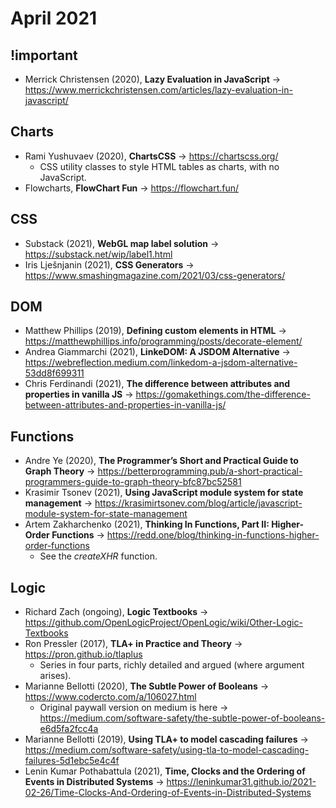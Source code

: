 # April 2021

## !important

+ Merrick Christensen (2020), **Lazy Evaluation in JavaScript** &#8594; https://www.merrickchristensen.com/articles/lazy-evaluation-in-javascript/

## Charts

+ Rami Yushuvaev (2020), **ChartsCSS** &#8594; https://chartscss.org/
  + CSS utility classes to style HTML tables as charts, with no JavaScript.
+ Flowcharts, **FlowChart Fun** &#8594; https://flowchart.fun/

## CSS

+ Substack (2021), **WebGL map label solution** &#8594; https://substack.net/wip/label1.html
+ Iris Lješnjanin (2021), **CSS Generators** &#8594; https://www.smashingmagazine.com/2021/03/css-generators/

## DOM

+ Matthew Phillips (2019), **Defining custom elements in HTML** &#8594; https://matthewphillips.info/programming/posts/decorate-element/
+ Andrea Giammarchi (2021), **LinkeDOM: A JSDOM Alternative** &#8594; https://webreflection.medium.com/linkedom-a-jsdom-alternative-53dd8f699311
+ Chris Ferdinandi (2021), **The difference between attributes and properties in vanilla JS** &#8594; https://gomakethings.com/the-difference-between-attributes-and-properties-in-vanilla-js/

## Functions

+ Andre Ye (2020), **The Programmer’s Short and Practical Guide to Graph Theory** &#8594; https://betterprogramming.pub/a-short-practical-programmers-guide-to-graph-theory-bfc87bc52581
+ Krasimir Tsonev (2021), **Using JavaScript module system for state management** &#8594; https://krasimirtsonev.com/blog/article/javascript-module-system-for-state-management
+ Artem Zakharchenko (2021), **Thinking In Functions, Part II: Higher-Order Functions** &#8594; https://redd.one/blog/thinking-in-functions-higher-order-functions
  + See the *createXHR* function.

## Logic

+ Richard Zach (ongoing), **Logic Textbooks** &#8594; https://github.com/OpenLogicProject/OpenLogic/wiki/Other-Logic-Textbooks
+ Ron Pressler (2017), **TLA+ in Practice and Theory** &#8594; https://pron.github.io/tlaplus
  - Series in four parts, richly detailed and argued (where argument arises).
+ Marianne Bellotti (2020), **The Subtle Power of Booleans** &#8594; https://www.codercto.com/a/106027.html
  - Original paywall version on medium is here &#8594; https://medium.com/software-safety/the-subtle-power-of-booleans-e6d5fa2fcc4a
+ Marianne Bellotti (2019), **Using TLA+ to model cascading failures** &#8594; https://medium.com/software-safety/using-tla-to-model-cascading-failures-5d1ebc5e4c4f
+ Lenin Kumar Pothabattula (2021), **Time, Clocks and the Ordering of Events in Distributed Systems** &#8594; https://leninkumar31.github.io/2021-02-26/Time-Clocks-And-Ordering-of-Events-in-Distributed-Systems
